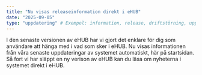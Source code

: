 ```yaml
---
title: "Nu visas releaseinformation direkt i eHUB"
date: "2025-09-05"
type: "uppdatering" # Exempel: information, release, driftstörning, uppdatering, etc.
---
```


I den senaste versionen av eHUB har vi gjort det enklare för dig som användare att hänga med i vad som sker i eHUB. Nu visas informationen från våra senaste uppdateringar av systemet automatiskt, här på startsidan. Så fort vi har släppt en ny verison av eHUB kan du läsa om nyheterna i systemet direkt i eHUB.
